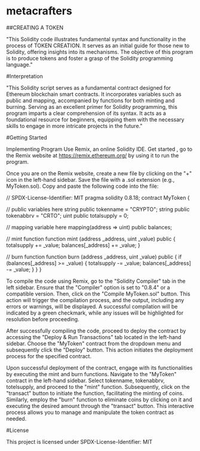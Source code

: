 # metacrafters
##CREATING A TOKEN

"This Solidity code illustrates fundamental syntax and functionality in the process of TOKEN CREATION. It serves as an initial guide for those new to Solidity, offering insights into its mechanisms. The objective of this program is to produce tokens and foster a grasp of the Solidity programming language."

#Interpretation

"This Solidity script serves as a fundamental contract designed for Ethereum blockchain smart contracts. It incorporates variables such as public and mapping, accompanied by functions for both minting and burning. Serving as an excellent primer for Solidity programming, this program imparts a clear comprehension of its syntax. It acts as a foundational resource for beginners, equipping them with the necessary skills to engage in more intricate projects in the future."

#Getting Started

Implementing Program Use Remix, an online Solidity IDE. Get started , go to the Remix website at https://remix.ethereum.org/ by using it to run the program.

Once you are on the Remix website, create a new file by clicking on the "+" icon in the left-hand sidebar. Save the file with a .sol extension (e.g., MyToken.sol). Copy and paste the following code into the file:

// SPDX-License-Identifier: MIT pragma solidity 0.8.18;
contract MyToken {

// public variables here
string public tokenname = "CRYPTO";
string public tokenabbrv = "CRTO";
uint public totalsupply = 0;

// mapping variable here
mapping(address => uint) public balances;

// mint function
function mint (address _address, uint _value) public {
    totalsupply += _value;
    balances[_address] += _value;
}

// burn function
function burn (address _address, uint _value) public {
    if (balances[_address] >= _value) {
    totalsupply -= _value;
    balances[_address] -= _value;
    }
}
}

To compile the code using Remix, go to the "Solidity Compiler" tab in the left sidebar. Ensure that the "Compiler" option is set to "0.8.4" or a compatible version. Then, click on the "Compile MyToken.sol" button. This action will trigger the compilation process, and the output, including any errors or warnings, will be displayed. A successful compilation will be indicated by a green checkmark, while any issues will be highlighted for resolution before proceeding.

After successfully compiling the code, proceed to deploy the contract by accessing the "Deploy & Run Transactions" tab located in the left-hand sidebar. Choose the "MyToken" contract from the dropdown menu and subsequently click the "Deploy" button. This action initiates the deployment process for the specified contract.

Upon successful deployment of the contract, engage with its functionalities by executing the mint and burn functions. Navigate to the "MyToken" contract in the left-hand sidebar. Select tokenname, tokenabbrv, totelsupply, and proceed to the "mint" function. Subsequently, click on the "transact" button to initiate the function, facilitating the minting of coins. Similarly, employ the "burn" function to eliminate coins by clicking on it and executing the desired amount through the "transact" button. This interactive process allows you to manage and manipulate the token contract as needed.

#License

This project is licensed under SPDX-License-Identifier: MIT

